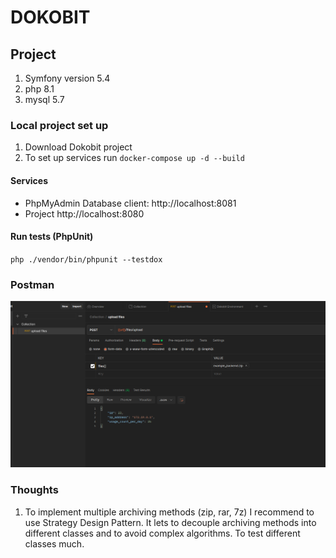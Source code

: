 # DOKOBIT

## Project
1. Symfony version 5.4
2. php 8.1
3. mysql 5.7

### Local project set up

1. Download Dokobit project
2. To set up services run `docker-compose up -d --build`

#### Services

- PhpMyAdmin Database client: http://localhost:8081
- Project http://localhost:8080

#### Run tests (PhpUnit)

`php ./vendor/bin/phpunit --testdox`

### Postman
![Screenshot](docs/postman.png)

### Thoughts
1. To implement multiple archiving methods (zip, rar, 7z) I recommend
to use Strategy Design Pattern. 
It lets to decouple archiving methods into different classes and to avoid complex algorithms.
To test different classes much.